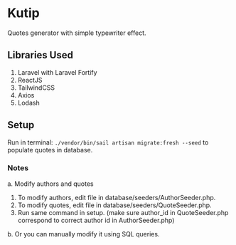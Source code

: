 # Kutip
Quotes generator with simple typewriter effect.

## Libraries Used
1. Laravel with Laravel Fortify
2. ReactJS
3. TailwindCSS
4. Axios
5. Lodash

## Setup
Run in terminal: `./vendor/bin/sail artisan migrate:fresh --seed` to populate quotes in database.

### Notes
a. Modify authors and quotes
1. To modify authors, edit file in database/seeders/AuthorSeeder.php.
2. To modify quotes, edit file in database/seeders/QuoteSeeder.php.
3. Run same command in setup. (make sure author_id in QuoteSeeder.php correspond to correct author id in AuthorSeeder.php)

b. Or you can manually modify it using SQL queries.

